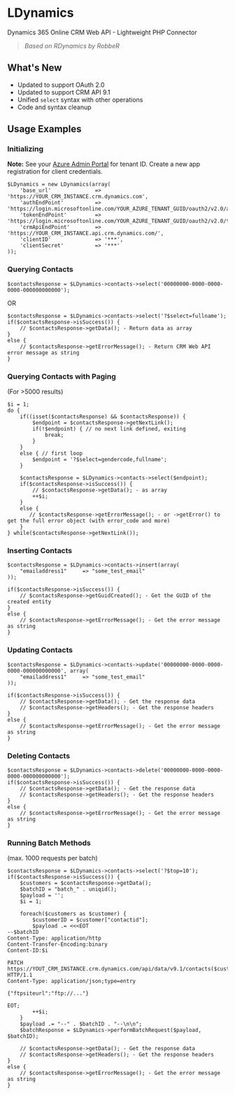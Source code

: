 # LDynamics
Dynamics 365 Online CRM Web API - Lightweight PHP Connector

> *Based on RDynamics by RobbeR*

## What's New
* Updated to support OAuth 2.0
* Updated to support CRM API 9.1
* Unified `select` syntax with other operations
* Code and syntax cleanup

## Usage Examples
### Initializing
**Note:** See your [Azure Admin Portal](https://aad.portal.azure.com/#blade/Microsoft_AAD_IAM/ActiveDirectoryMenuBlade/RegisteredApps) for tenant ID. Create a new app registration for client credentials.

    $LDynamics = new LDynamics(array(
        'base_url'              => 'https://YOUR_CRM_INSTANCE.crm.dynamics.com',
        'authEndPoint'          => 'https://login.microsoftonline.com/YOUR_AZURE_TENANT_GUID/oauth2/v2.0/authorize',
        'tokenEndPoint'         => 'https://login.microsoftonline.com/YOUR_AZURE_TENANT_GUID/oauth2/v2.0/token',
        'crmApiEndPoint'        => 'https://YOUR_CRM_INSTANCE.api.crm.dynamics.com/',
        'clientID'              => '***', 
        'clientSecret'          => '***'
    ));

### Querying Contacts

    $contactsResponse = $LDynamics->contacts->select('00000000-0000-0000-0000-000000000000');

OR

    $contactsResponse = $LDynamics->contacts->select('?$select=fullname');
    if($contactsResponse->isSuccess()) {
        // $contactsResponse->getData(); - Return data as array
    }
    else {
        // $contactsResponse->getErrorMessage(); - Return CRM Web API error message as string
    }

### Querying Contacts with Paging
(For >5000 results)

    $i = 1;
    do {
        if((isset($contactsResponse) && $contactsResponse)) {
            $endpoint = $contactsResponse->getNextLink();
            if(!$endpoint) { // no next link defined, exiting
                break;
            }
        }
        else { // first loop
            $endpoint = '?$select=gendercode,fullname';
        }

        $contactsResponse = $LDynamics->contacts->select($endpoint);
        if($contactsResponse->isSuccess()) {
            // $contactsResponse->getData(); - as array
            ++$i;
        }
        else {
           // $contactsResponse->getErrorMessage(); - or ->getError() to get the full error object (with error_code and more)
        }
    } while($contactsResponse->getNextLink());

### Inserting Contacts

    $contactsResponse = $LDynamics->contacts->insert(array(
        "emailaddress1"     => "some_test_email"
    ));

    if($contactsResponse->isSuccess()) {
        // $contactsResponse->getGuidCreated(); - Get the GUID of the created entity
    }
    else {
        // $contactsResponse->getErrorMessage(); - Get the error message as string
    }

### Updating Contacts

    $contactsResponse = $LDynamics->contacts->update('00000000-0000-0000-0000-000000000000', array(
        "emailaddress1"     => "some_test_email"
    ));

    if($contactsResponse->isSuccess()) {
        // $contactsResponse->getData(); - Get the response data
        // $contactsResponse->getHeaders(); - Get the response headers
    }
    else {
        // $contactsResponse->getErrorMessage(); - Get the error message as string
    }

### Deleting Contacts

    $contactsResponse = $LDynamics->contacts->delete('00000000-0000-0000-0000-000000000000');
    if($contactsResponse->isSuccess()) {
        // $contactsResponse->getData(); - Get the response data
        // $contactsResponse->getHeaders(); - Get the response headers
    }
    else {
        // $contactsResponse->getErrorMessage(); - Get the error message as string
    }

### Running Batch Methods 
(max. 1000 requests per batch)

    $contactsResponse = $LDynamics->contacts->select('?$top=10');
    if($contactsResponse->isSuccess()) {
        $customers = $contactsResponse->getData();
        $batchID = "batch_" . uniqid();
        $payload = '';
        $i = 1;

        foreach($customers as $customer) {
            $customerID = $customer["contactid"];
            $payload .= <<<EOT
    --$batchID
    Content-Type: application/http
    Content-Transfer-Encoding:binary
    Content-ID:$i

    PATCH https://YOUT_CRM_INSTANCE.crm.dynamics.com/api/data/v9.1/contacts($customerID) HTTP/1.1
    Content-Type: application/json;type=entry

    {"ftpsiteurl":"ftp://..."}

    EOT;
            ++$i;
        }
        $payload .= "--" . $batchID . "--\n\n";
        $batchResponse = $LDynamics->performBatchRequest($payload, $batchID);

        // $contactsResponse->getData(); - Get the response data
        // $contactsResponse->getHeaders(); - Get the response headers
    }
    else {
        // $contactsResponse->getErrorMessage(); - Get the error message as string
    }


